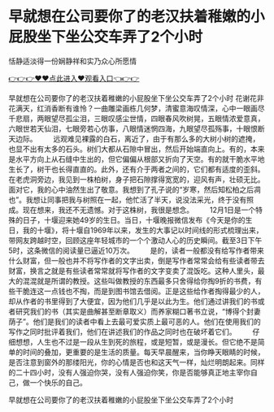 # 早就想在公司要你了的老汉扶着稚嫩的小屁股坐下坐公交车弄了2个小时
恬静适淡得一份娴静祥和实乃众心所愿情

<a href="https://github.com/qdmang/dhap/issues/1">👉👉👉♥♥点此进入♥观看入口👈👉👉</a>

早就想在公司要你了的老汉扶着稚嫩的小屁股坐下坐公交车弄了2个小时	花谢花非花满天，红消香断有谁怜？一曲雕梁画栋几何梦，清蜜意海叹情深，心中一眼画尽千悲扇，两眼望尽孤尘泪，三眼叹感尘世情，四眼春风吹树晃，五眼情浓爱意真，六眼世若天仙泪，七眼旁若心仿事，八眼情迷惘四海，九眼望尽孤殇事，十眼恨断天边际。
　　远观难见裸露的白石，离近了，由于有那么多的大树小树的遮掩，也显不出有太多的石头。树们大都从石隙中冒出，然后开始端直向上。有的，本来是水平方向上从石缝中生出的，但它偏偏从根部又折向了天空。有的就干脆水平地生长了，树干也长得直直的。此外，还有介于两者之间的，它们都有适度的歪斜。在老虎洞旁边，我见到一株柏树，身子把石隙撑得宽宽的，迎风有声，壮硕无比。面对它，我的心中油然生出了敬意。我想到了孔子说的“岁寒，然后知松柏之后凋也”。我想让同事把我与树照在一起，他忙活了半天，说没法采光，终于没有照成。现在想来，我还不无遗憾。对于这株树，我很是想念。
　　12月1日是一个特殊的日子，十堰迎来她49岁的生日。当日，十堰晚报微信发布《今天是你的生日，我的十堰》，将十堰自1969年以来，发生的大事记以时间线的形式梳理出来，带网友跨越时空，回顾这座年轻城市的一个个激动人心的历史瞬间。截至3日下午5时，这条微信的阅读量已逼近10万次。
　　是的，读者一般都没有给写作者带来什么财富，但一般也并不将写作者的文字出卖，倒是写作者常常会给有些读者带去财富，换言之就是有些读者常常就将写作者的文字变卖了混饭吃。这种人里头，最大的混混就是所谓的教授。这些叫做教授的东西最多只舍得给你掏9折的书费，有些干脆连这一点钱也不掏，而是到图书馆去借阅。正是这些给作者掏得最少的人，却从作者的书里得到了大便宜，因为他们几乎是以此为生。他们通过讲我们的书或者研究我们的书（其实是曲解甚至断章取义）而养家糊口著书立说，“博得个封妻荫子”。他们是我们的读者中看上去最可爱实质上最可恶的人。他们在使用我们的写作之同时批评着我们，他们在讲述我们的作品之同时也在破坏着它们。
　　仔细想想，人生也不过是一段从生到死的旅程，或是短暂，或是漫长。但它绝不是简单的时间的叠加，更重要的是生活的质量。每天早晨醒来，当你睁天眼睛的时候，是否注意到窗外的那缕阳光，你的心情是否也和这天气一样，灿烂明朗起来。同样的二十四小时，没有人强迫你哭，没有人强迫你笑，你是否能够真正地主宰你自己，做一个快乐的自己。

早就想在公司要你了的老汉扶着稚嫩的小屁股坐下坐公交车弄了2个小时

